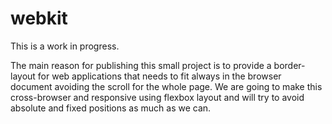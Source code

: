 webkit
======

This is a work in progress. 

The main reason for publishing this small project is to provide a border-layout for web applications that needs to fit always in the browser document
avoiding the scroll for the whole page. We are going to make this cross-browser and responsive using flexbox layout and will try to avoid absolute 
and fixed positions as much as we can.